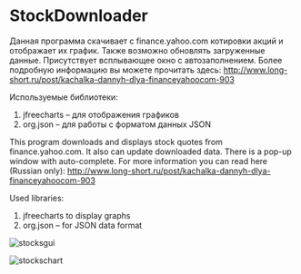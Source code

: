 # StockDownloader
Данная программа скачивает с finance.yahoo.com котировки акций и отображает их график. Также возможно обновлять загруженные данные. Присутствует всплывающее окно с автозаполнением. Более подробную информацию вы можете прочитать здесь: http://www.long-short.ru/post/kachalka-dannyh-dlya-financeyahoocom-903

Используемые библиотеки:  
1) jfreecharts – для отображения графиков  
2) org.json – для работы с форматом данных JSON


This program downloads and displays stock quotes from finance.yahoo.com. It also can update downloaded data.
There is a pop-up window with auto-complete. For more information you can read here (Russian only): http://www.long-short.ru/post/kachalka-dannyh-dlya-financeyahoocom-903

Used libraries:  
1) jfreecharts to display graphs  
2) org.json – for JSON data format  

![stocksgui](https://cloud.githubusercontent.com/assets/13558216/10944297/fc3830ae-8331-11e5-92b5-d30793b6348c.JPG)

![stockschart](https://cloud.githubusercontent.com/assets/13558216/10944296/fc310f5e-8331-11e5-9f85-8675409ac883.JPG)
